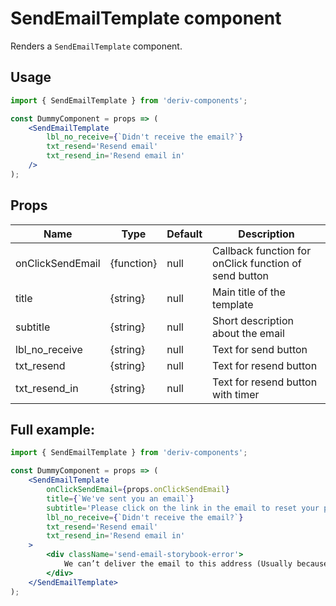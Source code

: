 # SendEmailTemplate component

Renders a `SendEmailTemplate` component.

## Usage

```jsx
import { SendEmailTemplate } from 'deriv-components';

const DummyComponent = props => (
    <SendEmailTemplate
        lbl_no_receive={`Didn't receive the email?`}
        txt_resend='Resend email'
        txt_resend_in='Resend email in'
    />
);
```

## Props

| Name             | Type       | Default | Description                                           |
| ---------------- | ---------- | ------- | ----------------------------------------------------- |
| onClickSendEmail | {function} | null    | Callback function for onClick function of send button |
| title            | {string}   | null    | Main title of the template                            |
| subtitle         | {string}   | null    | Short description about the email                     |
| lbl_no_receive   | {string}   | null    | Text for send button                                  |
| txt_resend       | {string}   | null    | Text for resend button                                |
| txt_resend_in    | {string}   | null    | Text for resend button with timer                     |

## Full example:

```jsx
import { SendEmailTemplate } from 'deriv-components';

const DummyComponent = props => (
    <SendEmailTemplate
        onClickSendEmail={props.onClickSendEmail}
        title={`We've sent you an email`}
        subtitle='Please click on the link in the email to reset your password.'
        lbl_no_receive={`Didn't receive the email?`}
        txt_resend='Resend email'
        txt_resend_in='Resend email in'
    >
        <div className='send-email-storybook-error'>
            We can’t deliver the email to this address (Usually because of firewalls or filtering).
        </div>
    </SendEmailTemplate>
);
```
